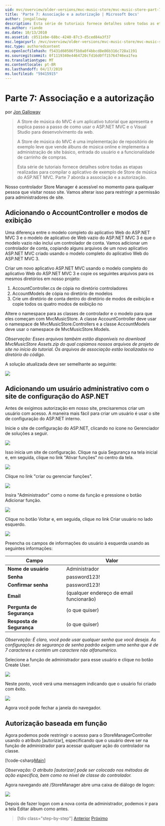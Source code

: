 ```yaml
---
uid: mvc/overview/older-versions/mvc-music-store/mvc-music-store-part-7
title: 'Parte 7: Associação e a autorização | Microsoft Docs'
author: jongalloway
description: Esta série de tutoriais fornece detalhes sobre todas as etapas realizadas para compilar o aplicativo de exemplo de Store de música do ASP.NET MVC. Parte 7 aborda a associação e a autorização.
ms.author: riande
ms.date: 10/13/2010
ms.assetid: c8511ebe-68bc-4240-87c3-d5ced84a3f37
msc.legacyurl: /mvc/overview/older-versions/mvc-music-store/mvc-music-store-part-7
msc.type: authoredcontent
ms.openlocfilehash: f5431d60506f5b0a0f4bbcd8e86b316c728a1191
ms.sourcegitcommit: 0f1119340e4464720cfd16d0ff15764746ea1fea
ms.translationtype: MT
ms.contentlocale: pt-BR
ms.lasthandoff: 04/17/2019
ms.locfileid: "59415915"
---
```

# <a name="part-7-membership-and-authorization"></a>Parte 7: Associação e a autorização

por [Jon Galloway](https://github.com/jongalloway)

> A Store de música do MVC é um aplicativo tutorial que apresenta e explica passo a passo de como usar o ASP.NET MVC e o Visual Studio para desenvolvimento da web.  
>   
> A Store de música do MVC é uma implementação de repositório de exemplo leve que vende álbuns de música online e implementa a administração de site básico, entrada do usuário e a funcionalidade de carrinho de compras.  
>   
> Esta série de tutoriais fornece detalhes sobre todas as etapas realizadas para compilar o aplicativo de exemplo de Store de música do ASP.NET MVC. Parte 7 aborda a associação e a autorização.


Nosso controlador Store Manager é acessível no momento para qualquer pessoa que visitar nosso site. Vamos alterar isso para restringir a permissão para administradores de site.

## <a name="adding-the-accountcontroller-and-views"></a>Adicionando o AccountController e modos de exibição

Uma diferença entre o modelo completo do aplicativo Web do ASP.NET MVC 3 e o modelo de aplicativo de Web vazio do ASP.NET MVC 3 é que o modelo vazio não inclui um controlador de conta. Vamos adicionar um controlador de conta, copiando alguns arquivos de um novo aplicativo ASP.NET MVC criado usando o modelo completo do aplicativo Web do ASP.NET MVC 3.

Criar um novo aplicativo ASP.NET MVC usando o modelo completo do aplicativo Web do ASP.NET MVC 3 e copie os seguintes arquivos para os mesmos diretórios em nosso projeto:

1. AccountController.cs de cópia no diretório controladores
2. AccountModels de cópia no diretório de modelos
3. Crie um diretório de conta dentro do diretório de modos de exibição e copie todos os quatro modos de exibição no

Altere o namespace para as classes de controlador e o modelo para que eles começam com MvcMusicStore. A classe AccountController deve usar o namespace de MvcMusicStore.Controllers e a classe AccountModels deve usar o namespace de MvcMusicStore.Models.

*Observação: Esses arquivos também estão disponíveis no download MvcMusicStore Assets.zip do qual copiamos nossos arquivos de projeto de site no início do tutorial. Os arquivos de associação estão localizados no diretório do código.*

A solução atualizada deve ser semelhante ao seguinte:

![](mvc-music-store-part-7/_static/image1.png)

## <a name="adding-an-administrative-user-with-the-aspnet-configuration-site"></a>Adicionando um usuário administrativo com o site de configuração do ASP.NET

Antes de exigimos autorização em nosso site, precisaremos criar um usuário com acesso. A maneira mais fácil para criar um usuário é usar o site de configuração do ASP.NET interno.

Inicie o site de configuração do ASP.NET, clicando no ícone no Gerenciador de soluções a seguir.

![](mvc-music-store-part-7/_static/image2.png)

Isso inicia um site de configuração. Clique na guia Segurança na tela inicial e, em seguida, clique no link "Ativar funções" no centro da tela.

![](mvc-music-store-part-7/_static/image3.png)

Clique no link "criar ou gerenciar funções".

![](mvc-music-store-part-7/_static/image4.png)

Insira "Administrador" como o nome da função e pressione o botão Adicionar função.

![](mvc-music-store-part-7/_static/image5.png)

Clique no botão Voltar e, em seguida, clique no link Criar usuário no lado esquerdo.

![](mvc-music-store-part-7/_static/image6.png)

Preencha os campos de informações do usuário à esquerda usando as seguintes informações:

| **Campo** | **Valor** |
| --- | --- |
| **Nome de usuário** | Administrador |
| **Senha** | password123! |
| **Confirmar senha** | password123! |
| **Email** | (qualquer endereço de email funcionarão) |
| **Pergunta de Segurança** | (o que quiser) |
| **Resposta de Segurança** | (o que quiser) |

*Observação: É claro, você pode usar qualquer senha que você deseja. As configurações de segurança de senha padrão exigem uma senha que é de 7 caracteres e contém um caractere não alfanumérico.*

Selecione a função de administrador para esse usuário e clique no botão Create User.

![](mvc-music-store-part-7/_static/image7.png)

Neste ponto, você verá uma mensagem indicando que o usuário foi criado com êxito.

![](mvc-music-store-part-7/_static/image8.png)

Agora você pode fechar a janela do navegador.

## <a name="role-based-authorization"></a>Autorização baseada em função

Agora podemos pode restringir o acesso para o StoreManagerController usando o atributo [autorizar], especificando que o usuário deve ser na função de administrador para acessar qualquer ação do controlador na classe.

[!code-csharp[Main](mvc-music-store-part-7/samples/sample1.cs)]

*Observação: O atributo [autorizar] pode ser colocado nos métodos de ação específica, bem como no nível de classe do controlador.*

Agora navegando até /StoreManager abre uma caixa de diálogo de logon:

![](mvc-music-store-part-7/_static/image9.png)

Depois de fazer logon com a nova conta de administrador, podemos ir para a tela Editar álbum como antes.

> [!div class="step-by-step"]
> [Anterior](mvc-music-store-part-6.md)
> [Próximo](mvc-music-store-part-8.md)
